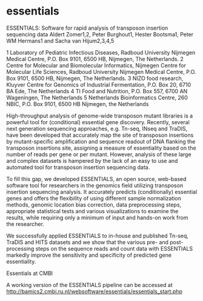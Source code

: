 # essentials

ESSENTIALS: Software for rapid analysis of transposon insertion sequencing data
Aldert Zomer1,2, Peter Burghout1, Hester Bootsma1, Peter WM Hermans1 and Sacha van Hijum2,3,4,5

1 Laboratory of Pediatric Infectious Diseases, Radboud University Nijmegen Medical Centre, P.O. Box 9101, 6500 HB, Nijmegen, The Netherlands.
2 Centre for Molecular and Biomolecular Informatics, Nijmegen Centre for Molecular Life Sciences, Radboud University Nijmegen Medical Centre, P.O. Box 9101, 6500 HB, Nijmegen, The Netherlands.
3 NIZO food research, Kluyver Centre for Genomics of Industrial Fermentation, P.O. Box 20, 6710 BA Ede, The Netherlands
4 TI Food and Nutrition, P.O. Box 557, 6700 AN Wageningen, The Netherlands
5 Netherlands Bioinformatics Centre, 260 NBIC, P.O. Box 9101, 6500 HB Nijmegen, the Netherlands

High-throughput analysis of genome-wide transposon mutant libraries is a powerful tool for (conditional) essential gene discovery. Recently, several next generation sequencing approaches, e.g. Tn-seq, INseq and TraDIS, have been developed that accurately map the site of transposon insertions by mutant-specific amplification and sequence readout of DNA flanking the transposon insertions site, assigning a measure of essentiality based on the number of reads per gene or per mutant. However, analysis of these large and complex datasets is hampered by the lack of an easy to use and automated tool for transposon insertion sequencing data.

To fill this gap, we developed ESSENTIALS, an open source, web-based software tool for researchers in the genomics field utilizing transposon insertion sequencing analysis. It accurately predicts (conditionally) essential genes and offers the flexibility of using different sample normalization methods, genomic location bias correction, data preprocessing steps, appropriate statistical tests and various visualizations to examine the results, while requiring only a minimum of input and hands-on work from the researcher.

We successfully applied ESSENTIALS to in-house and published Tn-seq, TraDIS and HITS datasets and we show that the various pre- and post-processing steps on the sequence reads and count data with ESSENTIALS markedly improve the sensitivity and specificity of predicted gene essentiality.

Essentials at CMBI

A working version of the ESSENTIALS pipeline can be accessed at http://bamics2.cmbi.ru.nl/websoftware/essentials/essentials_start.php
